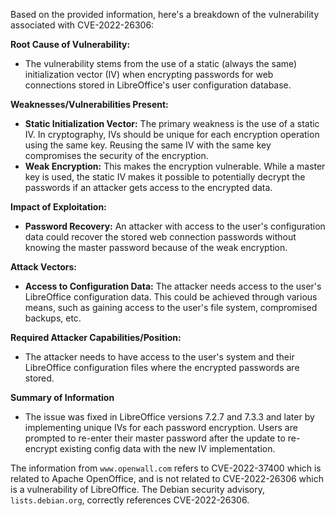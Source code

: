 Based on the provided information, here's a breakdown of the vulnerability associated with CVE-2022-26306:

**Root Cause of Vulnerability:**

*   The vulnerability stems from the use of a static (always the same) initialization vector (IV) when encrypting passwords for web connections stored in LibreOffice's user configuration database.

**Weaknesses/Vulnerabilities Present:**

*   **Static Initialization Vector:** The primary weakness is the use of a static IV. In cryptography, IVs should be unique for each encryption operation using the same key. Reusing the same IV with the same key compromises the security of the encryption.
*   **Weak Encryption:** This makes the encryption vulnerable. While a master key is used, the static IV makes it possible to potentially decrypt the passwords if an attacker gets access to the encrypted data.

**Impact of Exploitation:**

*   **Password Recovery:** An attacker with access to the user's configuration data could recover the stored web connection passwords without knowing the master password because of the weak encryption.

**Attack Vectors:**

*   **Access to Configuration Data:** The attacker needs access to the user's LibreOffice configuration data. This could be achieved through various means, such as gaining access to the user's file system, compromised backups, etc.

**Required Attacker Capabilities/Position:**

*   The attacker needs to have access to the user's system and their LibreOffice configuration files where the encrypted passwords are stored.

**Summary of Information**
*   The issue was fixed in LibreOffice versions 7.2.7 and 7.3.3 and later by implementing unique IVs for each password encryption. Users are prompted to re-enter their master password after the update to re-encrypt existing config data with the new IV implementation.

The information from `www.openwall.com` refers to CVE-2022-37400 which is related to Apache OpenOffice, and is not related to CVE-2022-26306 which is a vulnerability of LibreOffice.
The Debian security advisory,  `lists.debian.org`, correctly references CVE-2022-26306.